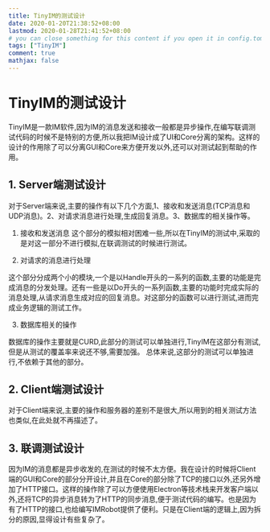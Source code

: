```yaml
---
title: TinyIM的测试设计
date: 2020-01-20T21:38:52+08:00
lastmod: 2020-01-28T21:41:52+08:00
# you can close something for this content if you open it in config.toml.
tags: ["TinyIM"]
comment: true
mathjax: false
---
```



# TinyIM的测试设计

TinyIM是一款IM软件,因为IM的消息发送和接收一般都是异步操作,在编写联调测试代码的时候不是特别的方便,所以我把IM设计成了UI和Core分离的架构。这样的设计的作用除了可以分离GUI和Core来方便开发以外,还可以对测试起到帮助的作用。

## 1. Server端测试设计

对于Server端来说,主要的操作有以下几个方面,1、接收和发送消息(TCP消息和UDP消息)。2、对请求消息进行处理,生成回复消息。3、数据库的相关操作等。

1. 接收和发送消息
这个部分的模拟相对困难一些,所以在TinyIM的测试中,采取的是对这一部分不进行模拟,在联调测试的时候进行测试。

2. 对请求的消息进行处理

这个部分分成两个小的模块,一个是以Handle开头的一系列的函数,主要的功能是完成消息的分发处理。还有一些是以Do开头的一系列函数,主要的功能时完成实际的消息处理,从请求消息生成对应的回复消息。对这部分的函数可以进行测试,进而完成业务逻辑的测试工作。

3. 数据库相关的操作

数据库的操作主要就是CURD,此部分的测试可以单独进行,TinyIM在这部分有测试,但是从测试的覆盖率来说还不够,需要加强。
总体来说,这部分的测试可以单独进行,不依赖于其他的部分。

## 2. Client端测试设计

对于Client端来说,主要的操作和服务器的差别不是很大,所以用到的相关测试方法也类似,在此处就不再描述了。

## 3. 联调测试设计

因为IM的消息都是异步收发的,在测试的时候不太方便。我在设计的时候将Client端的GUI和Core的部分分开设计,并且在Core的部分除了TCP的接口以外,还另外增加了HTTP接口。这样的操作除了可以方便使用Electron等技术栈来开发客户端以外,还将TCP的异步消息转为了HTTP的同步消息,便于测试代码的编写。也是因为有了HTTP的接口,也给编写IMRobot提供了便利。只是在Client端的逻辑上,因为拆分的原因,显得设计有些复杂了。


